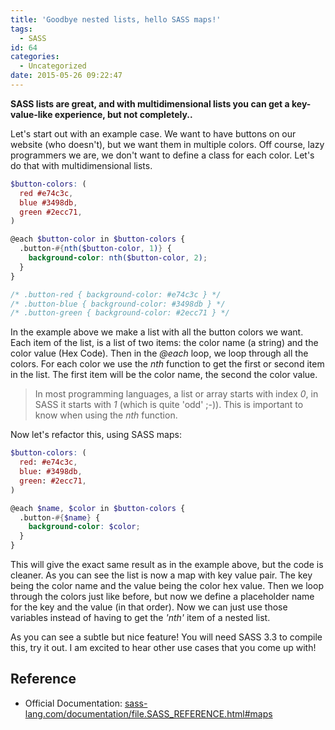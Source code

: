 ```yaml
---
title: 'Goodbye nested lists, hello SASS maps!'
tags:
  - SASS
id: 64
categories:
  - Uncategorized
date: 2015-05-26 09:22:47
---
```


**SASS lists are great, and with multidimensional lists you can get a key-value-like experience, but not completely..**

<!-- more -->

Let's start out with an example case. We want to have buttons on our website (who doesn't), but we want them in multiple colors. Off course, lazy programmers we are, we don't want to define a class for each color. Let's do that with multidimensional lists.

```scss
$button-colors: (
  red #e74c3c,
  blue #3498db,
  green #2ecc71,
)

@each $button-color in $button-colors {
  .button-#{nth($button-color, 1)} {
    background-color: nth($button-color, 2);
  }
}

/* .button-red { background-color: #e74c3c } */
/* .button-blue { background-color: #3498db } */
/* .button-green { background-color: #2ecc71 } */
```

In the example above we make a list with all the button colors we want. Each item of the list, is a list of two items: the color name (a string) and the color value (Hex Code). Then in the _@each_ loop, we loop through all the colors. For each color we use the _nth_ function to get the first or second item in the list. The first item will be the color name, the second the color value.

> In most programming languages, a list or array starts with index _0_, in SASS it starts with _1_ (which is quite 'odd' ;-)). This is important to know when using the _nth_ function.

Now let's refactor this, using SASS maps:

```scss
$button-colors: (
  red: #e74c3c,
  blue: #3498db,
  green: #2ecc71,
)

@each $name, $color in $button-colors {
  .button-#{$name} {
    background-color: $color;
  }
}
```

This will give the exact same result as in the example above, but the code is cleaner. As you can see the list is now a map with key value pair. The key being the color name and the value being the color hex value. Then we loop through the colors just like before, but now we define a placeholder name for the key and the value (in that order). Now we can just use those variables instead of having to get the _'nth'_ item of a nested list.

As you can see a subtle but nice feature! You will need SASS 3.3 to compile this, try it out. I am excited to hear other use cases that you come up with!

## Reference
- Official Documentation: [sass-lang.com/documentation/file.SASS_REFERENCE.html#maps](http://sass-lang.com/documentation/file.SASS_REFERENCE.html#maps)

